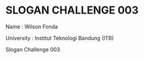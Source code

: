 <h1>SLOGAN CHALLENGE 003 </h1>
<p></p>
<p>Name : Wilson Fonda</p>
<p>University : Institut Teknologi Bandung (ITB)</p>
<p>Slogan Challenge 003</p>